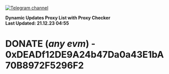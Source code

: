 [![Telegram channel](https://img.shields.io/endpoint?url=https://runkit.io/damiankrawczyk/telegram-badge/branches/master?url=https://t.me/n4z4v0d)](https://t.me/n4z4v0d) 

**Dynamic Updates Proxy List with Proxy Checker**  
**Last Updated: 21.12.23 04:55**

# DONATE (_any evm_) - 0xDEADf12DE9A24b47Da0a43E1bA70B8972F5296F2
